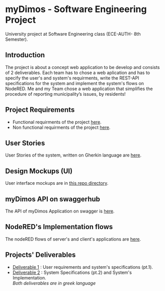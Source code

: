 # myDimos - Software Engineering Project
University project at Software Engineering class (ECE-AUTH- 8th Semester).  
## Introduction 
The project is about a concept web application to be develop and consists of 2 deliverables. Each team has to chose a web aplication and has to specify the user's and system's requirments, write the REST-API specifications for the system and implement the system's flows on NodeRED. Me and my Team chose a web application that simplifies the procedure of reporting municipality’s issues, by residents!

## Project Requirements
- Functional requirments of the project [here](https://github.com/mikalaki/myDimos_SoftEng_project/blob/main/myDimos_FunctionalRequirements.txt). <br>
- Non functional requirments of the project [here](https://github.com/mikalaki/myDimos_SoftEng_project/blob/main/myDimos_nonFunctionalRequirements.txt). <br>

## User Stories 
User Stories of the system, written on Gherkin language are [here](https://github.com/mikalaki/myDimos_SoftEng_project/tree/main/User%20Stories).

## Design Mockups (UI)
User interface mockups are in [this repo directory](https://github.com/mikalaki/myDimos_SoftEng_project/tree/main/myDimos_mockups_design).

## myDimos API on swaggerhub
The API of myDimos Application on swagger is [here](https://app.swaggerhub.com/apis/mikalaki/myDimosApi/1.0.0).

## NodeRED's Implementation flows
The nodeRED flows of server's and client's applications are [here](https://github.com/mikalaki/myDimos_SoftEng_project/blob/main/NodeRed-flows/flows-myDimos.json).

## Projects' Deliverables
- [Deliverable 1](https://github.com/mikalaki/myDimos_SoftEng_project/blob/main/deliverables/deliverable_1.pdf) : User requirements and system's specifications (pt.1). <br>
- [Deliverable 2](https://github.com/mikalaki/myDimos_SoftEng_project/blob/main/deliverables/deliverable_2.pdf) : System Specifications (pt.2) and System's Implementation.<br>
*Both deliverables are in greek language*
